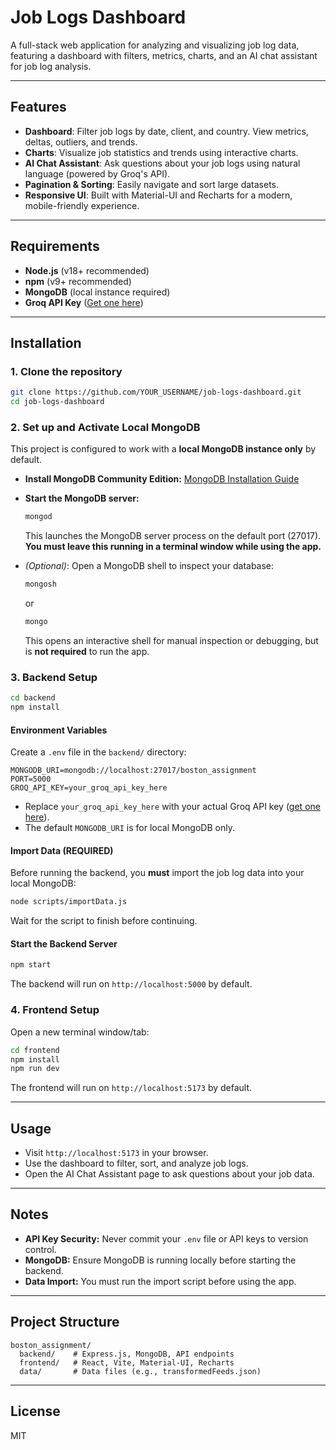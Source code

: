# Job Logs Dashboard

A full-stack web application for analyzing and visualizing job log data, featuring a dashboard with filters, metrics, charts, and an AI chat assistant for job log analysis.

---

## Features

- **Dashboard**: Filter job logs by date, client, and country. View metrics, deltas, outliers, and trends.
- **Charts**: Visualize job statistics and trends using interactive charts.
- **AI Chat Assistant**: Ask questions about your job logs using natural language (powered by Groq's API).
- **Pagination & Sorting**: Easily navigate and sort large datasets.
- **Responsive UI**: Built with Material-UI and Recharts for a modern, mobile-friendly experience.

---

## Requirements

- **Node.js** (v18+ recommended)
- **npm** (v9+ recommended)
- **MongoDB** (local instance required)
- **Groq API Key** ([Get one here](https://console.groq.com/keys))

---

## Installation

### 1. Clone the repository

```sh
git clone https://github.com/YOUR_USERNAME/job-logs-dashboard.git
cd job-logs-dashboard
```

### 2. Set up and Activate Local MongoDB

This project is configured to work with a **local MongoDB instance only** by default.

- **Install MongoDB Community Edition:**
  [MongoDB Installation Guide](https://www.mongodb.com/docs/manual/installation/)

- **Start the MongoDB server:**
  ```sh
  mongod
  ```
  This launches the MongoDB server process on the default port (27017). **You must leave this running in a terminal window while using the app.**

- *(Optional)*: Open a MongoDB shell to inspect your database:
  ```sh
  mongosh
  ```
  or
  ```sh
  mongo
  ```
  This opens an interactive shell for manual inspection or debugging, but is **not required** to run the app.

### 3. Backend Setup

```sh
cd backend
npm install
```

#### Environment Variables

Create a `.env` file in the `backend/` directory:

```
MONGODB_URI=mongodb://localhost:27017/boston_assignment
PORT=5000
GROQ_API_KEY=your_groq_api_key_here
```

- Replace `your_groq_api_key_here` with your actual Groq API key ([get one here](https://console.groq.com/keys)).
- The default `MONGODB_URI` is for local MongoDB only.

#### Import Data (REQUIRED)

Before running the backend, you **must** import the job log data into your local MongoDB:

```sh
node scripts/importData.js
```

Wait for the script to finish before continuing.

#### Start the Backend Server

```sh
npm start
```
The backend will run on `http://localhost:5000` by default.

### 4. Frontend Setup

Open a new terminal window/tab:

```sh
cd frontend
npm install
npm run dev
```
The frontend will run on `http://localhost:5173` by default.

---

## Usage

- Visit `http://localhost:5173` in your browser.
- Use the dashboard to filter, sort, and analyze job logs.
- Open the AI Chat Assistant page to ask questions about your job data.

---

## Notes

- **API Key Security:** Never commit your `.env` file or API keys to version control.
- **MongoDB:** Ensure MongoDB is running locally before starting the backend.
- **Data Import:** You must run the import script before using the app.

---

## Project Structure

```
boston_assignment/
  backend/    # Express.js, MongoDB, API endpoints
  frontend/   # React, Vite, Material-UI, Recharts
  data/       # Data files (e.g., transformedFeeds.json)
```

---

## License

MIT

